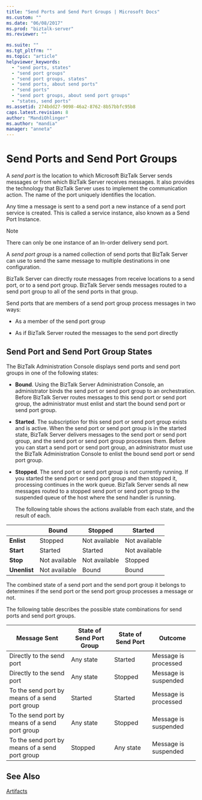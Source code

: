 ```yaml
---
title: "Send Ports and Send Port Groups | Microsoft Docs"
ms.custom: ""
ms.date: "06/08/2017"
ms.prod: "biztalk-server"
ms.reviewer: ""

ms.suite: ""
ms.tgt_pltfrm: ""
ms.topic: "article"
helpviewer_keywords: 
  - "send ports, states"
  - "send port groups"
  - "send port groups, states"
  - "send ports, about send ports"
  - "send ports"
  - "send port groups, about send port groups"
  - "states, send ports"
ms.assetid: 274bdd27-9098-46a2-8762-8b57bbfc95b8
caps.latest.revision: 8
author: "MandiOhlinger"
ms.author: "mandia"
manager: "anneta"
---
```

# Send Ports and Send Port Groups
A *send port* is the location to which Microsoft BizTalk Server sends messages or from which BizTalk Server receives messages. It also provides the technology that BizTalk Server uses to implement the communication action. The name of the port uniquely identifies the location.  
  
 Any time a message is sent to a send port a new instance of a send port service is created. This is called a service instance, also known as a Send Port Instance.  
  
> [!NOTE]
>  There can only be one instance of an In-order delivery send port.  
  
 A *send port group* is a named collection of send ports that BizTalk Server can use to send the same message to multiple destinations in one configuration.  
  
 BizTalk Server can directly route messages from receive locations to a send port, or to a send port group. BizTalk Server sends messages routed to a send port group to all of the send ports in that group.  
  
 Send ports that are members of a send port group process messages in two ways:  
  
-   As a member of the send port group  
  
-   As if BizTalk Server routed the messages to the send port directly  
  
## Send Port and Send Port Group States  
 The BizTalk Administration Console displays send ports and send port groups in one of the following states:  
  
- **Bound**. Using the BizTalk Server Administration Console, an administrator binds the send port or send port group to an orchestration. Before BizTalk Server routes messages to this send port or send port group, the administrator must enlist and start the bound send port or send port group.  
  
- **Started**. The subscription for this send port or send port group exists and is active. When the send port or send port group is in the started state, BizTalk Server delivers messages to the send port or send port group, and the send port or send port group processes them. Before you can start a send port or send port group, an administrator must use the BizTalk Administration Console to enlist the bound send port or send port group.  
  
- **Stopped**. The send port or send port group is not currently running. If you started the send port or send port group and then stopped it, processing continues in the work queue. BizTalk Server sends all new messages routed to a stopped send port or send port group to the suspended queue of the host where the send handler is running.  
  
  The following table shows the actions available from each state, and the result of each.  
  
||Bound|Stopped|Started|  
|------|-----------|-------------|-------------|  
|**Enlist**|Stopped|Not available|Not available|  
|**Start**|Started|Started|Not available|  
|**Stop**|Not available|Not available|Stopped|  
|**Unenlist**|Not available|Bound|Bound|  
  
 The combined state of a send port and the send port group it belongs to determines if the send port or the send port group processes a message or not.  
  
 The following table describes the possible state combinations for send ports and send port groups.  
  
|Message Sent|State of Send Port Group|State of Send Port|Outcome|  
|------------------|------------------------------|------------------------|-------------|  
|Directly to the send port|Any state|Started|Message is processed|  
|Directly to the send port|Any state|Stopped|Message is suspended|  
|To the send port by means of a send port group|Started|Started|Message is processed|  
|To the send port by means of a send port group|Any state|Stopped|Message is suspended|  
|To the send port by means of a send port group|Stopped|Any state|Message is suspended|  
  
## See Also  
 [Artifacts](../core/artifacts.md)